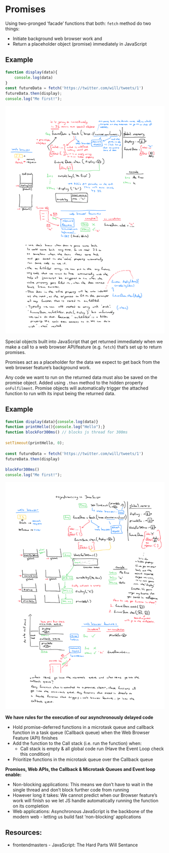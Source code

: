 # Promises

Using two-pronged ‘facade’ functions that both:
`fetch` method do two things:

- Initiate background web browser work and
- Return a placeholder object (promise) immediately in JavaScript

## Example

```js
function display(data){
    console.log(data)
}
const futureData = fetch('https://twitter.com/will/tweets/1')
futureData.then(display);
console.log("Me first!");
```

<img src="fig1.PNG">

Special objects built into JavaScript that get returned immediately when we make a call to a web browser API/feature (e.g. `fetch`) that’s set up to return promises.

Promises act as a placeholder for the data we expect to get back from the web browser feature’s background work.

Any code we want to run on the returned data must also be saved on the promise object.
Added using `.then` method to the hidden property `onFulfilment`.
Promise objects will automatically trigger the attached function to run with its input being the returned data.

## Example

```js
function display(data){console.log(data)}
function printHello(){console.log("Hello");}
function blockFor300ms() // blocks js thread for 300ms

setTimeout(printHello, 0);

const futureData = fetch('https://twitter.com/will/tweets/1')
futureData.then(display)

blockFor300ms()
console.log("Me first!");
```

<img src="fig2.PNG" alt="asynchronicity in JavaScript">

**We have rules for the execution of our asynchronously delayed code**

- Hold promise-deferred functions in a microtask queue and callback function in a task queue (Callback queue) when the Web Browser Feature (API) finishes
- Add the function to the Call stack (i.e. run the function) when:
  - Call stack is empty & all global code run (Have the Event Loop check this condition)
- Prioritize functions in the microtask queue over the Callback queue

**Promises, Web APIs, the Callback & Microtask Queues and Event loop enable:**

- Non-blocking applications: This means we don’t have to wait in the single thread and don’t block further code from running
- However long it takes: We cannot predict when our Browser feature’s work will finish so we let JS handle automatically running the function on its completion
- Web applications: Asynchronous JavaScript is the backbone of the modern web - letting us build fast ‘non-blocking’ applications

## Resources:
* frontendmasters - JavaScript: The Hard Parts Will Sentance
